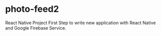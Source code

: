# photo-feed2
React Native Project 
First Step to write new application with React Native and Google Firebase Service.
